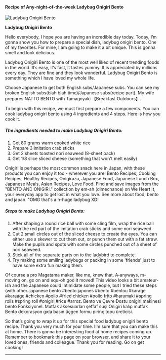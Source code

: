             

#### Recipe of Any-night-of-the-week Ladybug Onigiri Bento

![Ladybug Onigiri Bento](https://img-global.cpcdn.com/recipes/6370126203977728/751x532cq70/ladybug-onigiri-bento-recipe-main-photo.jpg)

**Ladybug Onigiri Bento**

Hello everybody, I hope you are having an incredible day today. Today, I’m gonna show you how to prepare a special dish, ladybug onigiri bento. One of my favorites. For mine, I am going to make it a bit unique. This is gonna smell and look delicious.

Ladybug Onigiri Bento is one of the most well liked of recent trending foods in the world. It’s easy, it’s fast, it tastes yummy. It is appreciated by millions every day. They are fine and they look wonderful. Ladybug Onigiri Bento is something which I have loved my whole life.

Choose Japanese to get both English subs/Japanese subs. You can see my broken English subs(blah blah time)/Japanese subs(recipe part). My wife prepares NATTO BENTO with Tamagoyaki 【Breakfast Outdoors】.

To begin with this recipe, we must first prepare a few components. You can cook ladybug onigiri bento using 4 ingredients and 4 steps. Here is how you cook it.

##### The ingredients needed to make Ladybug Onigiri Bento:

1.  Get 80 grams warm cooked white rice
2.  Prepare 3 imitation crab sticks
3.  Get 2 sheets toasted nori seaweed (8-sheet pack)
4.  Get 1/8 slice sliced cheese (something that won't melt easily)

Onigiri is perhaps the most common snack here in Japan, with these products you can enjoy it too - wherever you are! Bento Recipes, Cooking Recipes, Healthy Recipes, Onigirazu, Japanese Food, Japanese Lunch Box, Japanese Meals, Asian Recipes, Love Food. Find and save images from the "BENTO AND ONIGIRI." collection by em-ah (dimechance) on We Heart It, your everyday app to get lost in what you love. See more about food, bento and japan. "OMG that's a h-huge ladybug XD!

##### Steps to make Ladybug Onigiri Bento:

1.  After shaping a round rice ball with some cling film, wrap the rice ball with the red part of the imitation crab sticks and some nori seaweed.
2.  Cut 2 small circles out of the sliced cheese to create the eyes. You can either use a skewer to cut them out, or punch them out with a fat straw. Make the pupils and spots with some circles punched out of a sheet of nori seaweed.
3.  Stick all of the separate parts on to the ladybird to complete.
4.  Try making some smiling ladybugs or packing in some 'friends' just to have some extra fun making them.

Of course a pro Magatama maker, like me, knew that. A-anyways, m-moving on, go on and equ-oh god it moved! This video looks a bit amateur-ish and the Japanese could intimidate some people, but I tried these steps (with other..japanese bento #bento japones #bento #bentou #karage #karaage #chicken #pollo #fried chicken #pollo frito #harumaki #spring rolls #spring roll #onigiri #rice #arroz. Bento ve Çevre Dostu onigiri makinesi bento Fonksiyonel. Mutfak aksesuarları şeffaf suşi Onigiri kalıp mutfak Bento dekorasyon gıda basın üçgen formu pirinç topu üreticisi.

So that’s going to wrap it up for this special food ladybug onigiri bento recipe. Thank you very much for your time. I’m sure that you can make this at home. There is gonna be interesting food at home recipes coming up. Remember to bookmark this page on your browser, and share it to your loved ones, friends and colleague. Thank you for reading. Go on get cooking!

* * *